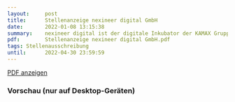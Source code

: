 ```yaml
---
layout:     post
title:      Stellenanzeige nexineer digital GmbH
date:       2022-01-08 13:15:38
summary:    nexineer digital ist der digitale Inkubator der KAMAX Gruppe, ein traditionell erfolgreiches Unternehmen in der Maschinenbaubranche.
pdf:        Stellenanzeige nexineer digital GmbH.pdf
tags: Stellenausschreibung
until:		2022-04-30 23:59:59
---
```


<a class="btn btn-primary" href="{{ site.url }}/attachments/{{page.pdf}}">PDF anzeigen</a>

<h3>Vorschau (nur auf Desktop-Geräten)</h3>
<div class="d-none d-sm-block">
    <object data="{{ site.url }}/attachments/{{page.pdf}}" width="100%" height="1010" type='application/pdf'>
    </object>
</div>
